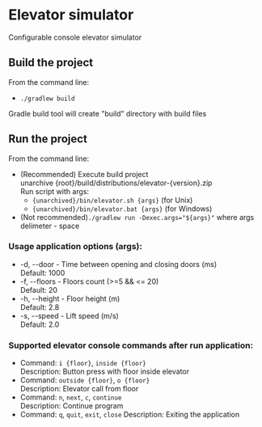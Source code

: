 # Elevator simulator
Configurable console elevator simulator

## Build the project
From the command line:
* `./gradlew build`

Gradle build tool will create "build" directory with build files

## Run the project

From the command line:
* (Recommended) Execute build project<br>
    unarchive {root}/build/distributions/elevator-{version}.zip<br>
    Run script with args:  
    * `{unarchived}/bin/elevator.sh {args}` (for Unix)
    * `{unarchived}/bin/elevator.bat {args}` (for Windows)<br>
* (Not recommended)`./gradlew run -Dexec.args="${args}"` where args delimeter - space

### Usage application options (args):
  *  -d, --door - Time between opening and closing doors (ms)<br>
      Default: 1000<br>
  *  -f, --floors - Floors count (>=5 && <= 20)<br>
      Default: 20<br>
  *  -h, --height - Floor height (m)<br>
      Default: 2.8<br>
  *  -s, --speed - Lift speed (m/s)<br>
      Default: 2.0<br>

### Supported elevator console commands after run application:
* Command: `i {floor}`, `inside {floor}`<br>
  Description: Button press with floor inside elevator
* Command: `outside {floor}`, `o {floor}`<br>
  Description: Elevator call from floor
* Command: `n`, `next`, `c`, `continue`<br>
  Description: Continue program
* Command: `q`, `quit`, `exit`, `close`
  Description: Exiting the application